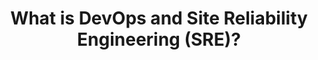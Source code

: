 ---
type: "module"
title: "What is DevOps and Site Reliability Engineering (SRE)?"
description: "Learn the fundamentals of DevOps and SRE, their key principles, and the tools used in these practices."
weight: 2
---